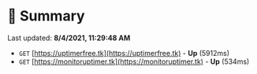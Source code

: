 # 📖 Summary
Last updated: **8/4/2021, 11:29:48 AM**

- `GET` [https://uptimerfree.tk](https://uptimerfree.tk) - **Up** (5912ms)
- `GET` [https://monitoruptimer.tk](https://monitoruptimer.tk) - **Up** (534ms)
